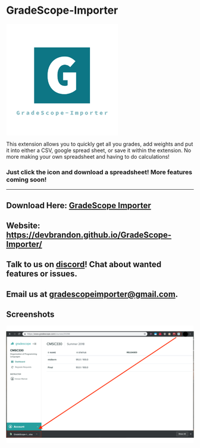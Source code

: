 # GradeScope-Importer
<img align="center" src="https://github.com/DevBrandon/GradeScope-Importer/blob/master/src/icons/logo.png" width="300"/>

This extension allows you to quickly get all you grades, add weights and put it into either a CSV, google spread sheet, or save it within the extension. No more making your own spreadsheet and having to do calculations! 
### Just click the icon and download a spreadsheet! More features coming soon!
****
## Download Here: [GradeScope Importer](https://chrome.google.com/webstore/detail/gradescope-importer-alpha/edffhpclenljnfdgbgmjjiegjpjecdgp)

## Website: https://devbrandon.github.io/GradeScope-Importer/

## Talk to us on [discord](https://discord.gg/r2bcHVG)! Chat about wanted features or issues. 
## Email us at [gradescopeimporter@gmail.com](gradescopeimporter@gmail.com).

## Screenshots
<img align="center" src="https://github.com/DevBrandon/GradeScope-Importer/blob/master/src/icons/screenshot.png"/>

